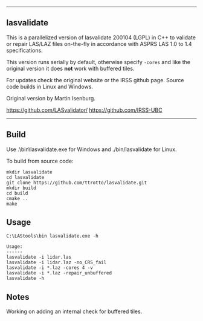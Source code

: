 ****************************************************************  
## lasvalidate

  This is a parallelized version of lasvalidate 200104 (LGPL) in
  C++ to validate or repair LAS/LAZ files on-the-fly in accordance
  with ASPRS LAS 1.0 to 1.4 specifications.

  This version runs serially by default, otherwise specify `-cores`
  and like the original version it does **not** work with buffered 
  tiles.

  For updates check the original website or the IRSS github page.
  Source code builds in Linux and Windows.

  Original version by Martin Isenburg.

  https://github.com/LASvalidator/
  https://github.com/IRSS-UBC

****************************************************************

## Build

Use .\bin\lasvalidate.exe for Windows and ./bin/lasvalidate 
for Linux.

To build from source code:
```commandline
mkdir lasvalidate
cd lasvalidate
git clone https://github.com/ttrotto/lasvalidate.git
mkdir build
cd build
cmake ..
make
```

## Usage
```commandline
C:\LAStools\bin lasvalidate.exe -h

Usage:
------
lasvalidate -i lidar.las
lasvalidate -i lidar.laz -no_CRS_fail
lasvalidate -i *.laz -cores 4 -v
lasvalidate -i *.laz -repair_unbuffered
lasvalidate -h
```

## Notes

Working on adding an internal check for buffered tiles.